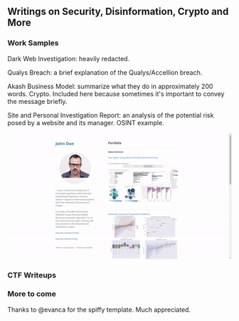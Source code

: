 ## Writings on Security, Disinformation, Crypto and More

### Work Samples

Dark Web Investigation: heavily redacted.

Qualys Breach: a brief explanation of the Qualys/Accellion breach.

Akash Business Model: summarize what they do in approximately 200 words. Crypto. Included here because sometimes it's important to convey the message briefly.

Site and Personal Investigation Report: an analysis of the potential risk posed by a website and its manager. OSINT example.

<img src="images/demo.gif?raw=true"/>

### CTF Writeups

### More to come



Thanks to @evanca for the spiffy template. Much appreciated.
